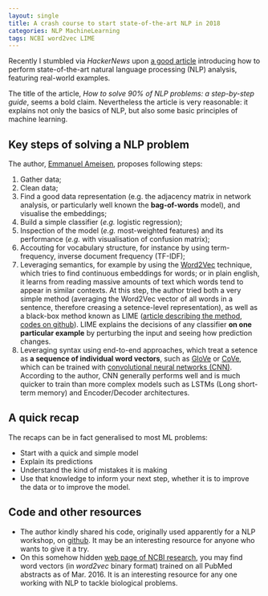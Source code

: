```yaml
---
layout: single
title: A crash course to start state-of-the-art NLP in 2018
categories: NLP MachineLearning
tags: NCBI word2vec LIME
---
```


Recently I stumbled via *HackerNews* upon [a good article](https://blog.insightdatascience.com/how-to-solve-90-of-nlp-problems-a-step-by-step-guide-fda605278e4e) introducing how to perform state-of-the-art natural language processing (NLP) analysis, featuring real-world examples. 

The title of the article, *How to solve 90% of NLP problems: a step-by-step guide*, seems a bold claim. Nevertheless the article is very reasonable: it explains not only the basics of NLP, but also some basic principles of machine learning.

## Key steps of solving a NLP problem

The author, [Emmanuel Ameisen](https://blog.insightdatascience.com/@emmanuelameisen?source=post_header_lockup), proposes following steps:

1. Gather data;
2. Clean data;
3. Find a good data representation (e.g. the adjacency matrix in network analysis, or particularly well known the **bag-of-words** model), and visualise the embeddings;
4. Build a simple classifier (*e.g.* logistic regression);
5. Inspection of the model (*e.g.* most-weighted features) and its performance (*e.g.* with visualisation of confusion matrix);
6. Accouting for vocabulary structure, for instance by using term-frequency, inverse document frequency (TF-IDF);
7. Leveraging semantics, for example by using the [Word2Vec](https://arxiv.org/abs/1301.3781) technique, which tries to find continuous embeddings for words; or in plain english, it learns from reading massive amounts of text which words tend to appear in similar contexts. At this step, the author tried both a very simple method (averaging the Word2Vec vector of all words in a sentence, therefore creasing a setence-level representation), as well as a black-box method known as LIME ([article describing the method](https://arxiv.org/abs/1602.04938), [codes on github](https://github.com/marcotcr/lime)). LIME explains the decisions of any classifier **on one particular example** by perturbing the input and seeing how prediction changes.
8. Leveraging syntax using end-to-end approaches, which treat a setence as **a sequence of individual word vectors**, such as [GloVe](https://nlp.stanford.edu/projects/glove/) or [CoVe](https://arxiv.org/abs/1708.00107), which can be trained with [convolutional neural networks (CNN)](https://arxiv.org/abs/1408.5882). According to the author, CNN generally performs well and is much quicker to train than more complex models such as LSTMs (Long short-term memory) and Encoder/Decoder architectures.

## A quick recap

The recaps can be in fact generalised to most ML problems:

* Start with a quick and simple model
* Explain its predictions
* Understand the kind of mistakes it is making
* Use that knowledge to inform your next step, whether it is to improve the data or to improve the model.

## Code and other resources

* The author kindly shared his code, originally used apparently for a NLP workshop, on [github](https://github.com/hundredblocks/concrete_NLP_tutorial). It may be an interesting resource for anyone who wants to give it a try.
* On this somehow hidden [web page of NCBI research](https://www.ncbi.nlm.nih.gov/CBBresearch/Wilbur/IRET/DATASET/), you may find word vectors (in *word2vec* binary format) trained on all PubMed abstracts as of Mar. 2016. It is an interesting resource for any one working with NLP to tackle biological problems.
